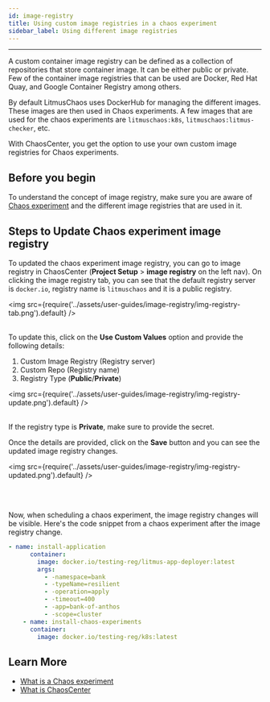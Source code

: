 ```yaml
---
id: image-registry
title: Using custom image registries in a chaos experiment
sidebar_label: Using different image registries
---
```


---

A custom container image registry can be defined as a collection of repositories that store container image. It can be either public or private. Few of the container image registries that can be used are Docker, Red Hat Quay, and Google Container Registry among others.

By default LitmusChaos uses DockerHub for managing the different images. These images are then used in Chaos experiments. A few images that are used for the chaos experiments are `litmuschaos:k8s`, `litmuschaos:litmus-checker`, etc.

With ChaosCenter, you get the option to use your own custom image registries for Chaos experiments.

## Before you begin

To understand the concept of image registry, make sure you are aware of [Chaos experiment](../concepts/chaos-workflow.md) and the different image registries that are used in it.

## Steps to Update Chaos experiment image registry

To updated the chaos experiment image registry, you can go to image registry in ChaosCenter (**Project Setup** > **image registry** on the left nav). On clicking the image registry tab, you can see that the default registry server is `docker.io`, registry name is `litmuschaos` and it is a public registry.

<img src={require('../assets/user-guides/image-registry/img-registry-tab.png').default} />
<br/><br/>

To update this, click on the **Use Custom Values** option and provide the following details:

1. Custom Image Registry (Registry server)
2. Custom Repo (Registry name)
3. Registry Type (**Public**/**Private**)

<img src={require('../assets/user-guides/image-registry/img-registry-update.png').default} />
<br/><br/>

If the registry type is **Private**, make sure to provide the secret.

Once the details are provided, click on the **Save** button and you can see the updated image registry changes.

<img src={require('../assets/user-guides/image-registry/img-registry-updated.png').default} />

<br/><br/>

Now, when scheduling a chaos experiment, the image registry changes will be visible. Here's the code snippet from a chaos experiment after the image registry change.

```yaml
- name: install-application
      container:
        image: docker.io/testing-reg/litmus-app-deployer:latest
        args:
          - -namespace=bank
          - -typeName=resilient
          - -operation=apply
          - -timeout=400
          - -app=bank-of-anthos
          - -scope=cluster
    - name: install-chaos-experiments
      container:
        image: docker.io/testing-reg/k8s:latest
```

## Learn More

- [What is a Chaos experiment](../concepts/chaos-workflow.md)
- [What is ChaosCenter](../concepts/chaos-center.md#chaoscenter)
